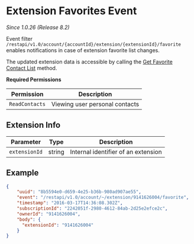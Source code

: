 # Extension Favorites Event

*Since 1.0.26 (Release 8.2)*

Event filter `/restapi/v1.0/account/{accountId}/extension/{extensionId}/favorite` enables notifications in case of extension favorite list changes.

The updated extension data is accessible by calling the [Get Favorite Contact List](https://developers.ringcentral.com/api-reference/External-Contacts/listFavoriteContacts) method.

**Required Permissions**

| Permission     | Description           |
|----------------|-----------------------|
| `ReadContacts` | Viewing user personal contacts |

## Extension Info

| Parameter | Type | Description |
|-----------|------|-------------|
| `extensionId` | string | Internal identifier of an extension |


## Example

```json
{
    "uuid": "8b5594e0-d659-4e25-b36b-980ad907ae55",
    "event": "/restapi/v1.0/account/~/extension/9141626004/favorite",
    "timestamp": "2016-03-17T14:36:08.302Z",
    "subscriptionId": "2242051f-2980-4612-84ab-2d25e2efce2c",
    "ownerId": "9141626004",
    "body": {
      "extensionId": "9141626004"
    }
}
```

